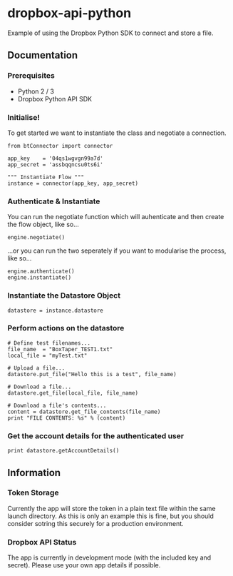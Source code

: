 # dropbox-api-python

Example of using the Dropbox Python SDK to connect and store a file.

## Documentation

### Prerequisites
+ Python 2 / 3
+ Dropbox Python API SDK

### Initialise!
To get started we want to instantiate the class and negotiate a connection.

    from btConnector import connector

    app_key    = '04qs1wgvgn99a7d'
    app_secret = 'assbqqncsu0ts6i'

    """ Instantiate Flow """
    instance = connector(app_key, app_secret)

### Authenticate & Instantiate
You can run the negotiate function which will auhenticate and then create the flow object, like so...

    engine.negotiate()

...or you can run the two seperately if you want to modularise the process, like so...

    engine.authenticate()
    engine.instantiate()

### Instantiate the Datastore Object
    datastore = instance.datastore

### Perform actions on the datastore

    # Define test filenames...
    file_name  = "BoxTaper_TEST1.txt"
    local_file = "myTest.txt"

    # Upload a file...
    datastore.put_file("Hello this is a test", file_name)

    # Download a file...
    datastore.get_file(local_file, file_name)

    # Download a file's contents...
    content = datastore.get_file_contents(file_name)
    print "FILE CONTENTS: %s" % (content)

### Get the account details for the authenticated user

    print datastore.getAccountDetails()

## Information

### Token Storage
Currently the app will store the token in a plain text file within the same launch directory. As this is only an example this is fine, but you should consider sotring this securely for a production environment.

### Dropbox API Status
The app is currently in development mode (with the included key and secret).  Please use your own app details if possible.
